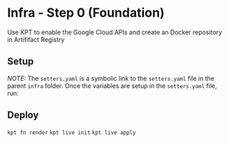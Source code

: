# Infra - Step 0 (Foundation)

Use KPT to enable the Google Cloud APIs and create an Docker repository in Artififact Registry

## Setup
*NOTE:* The `setters.yaml` is a symbolic link to the `setters.yaml` file in the parent `infra` folder. Once the variables are setup in the `setters.yaml` file, run:


## Deploy
`kpt fn render`
`kpt live init`
`kpt live apply`